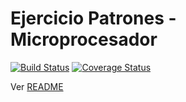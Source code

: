 # Ejercicio Patrones - Microprocesador

[![Build Status](https://travis-ci.org/uqbar-project/eg-microprocesador-xtend.svg?branch=bloques)](https://travis-ci.org/uqbar-project/eg-microprocesador-xtend) [![Coverage Status](https://coveralls.io/repos/github/uqbar-project/eg-microprocesador-xtend/badge.svg?branch=bloques&service=github)](https://coveralls.io/github/uqbar-project/eg-microprocesador-xtend?branch=bloques&service=github)

Ver [README](https://github.com/uqbar-project/eg-microprocesador-xtend/blob/bloques/README.md)
